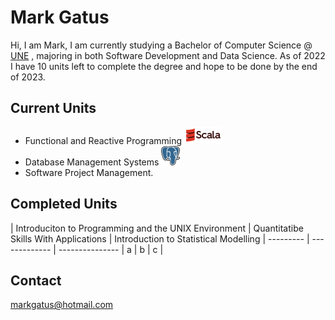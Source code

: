 Mark Gatus
==========
Hi, I am Mark, I am currently studying a Bachelor of Computer Science @ [UNE](https://www.une.edu.au/) , majoring in both Software Development and Data Science. As of 2022 
I have 10 units left to complete the degree and hope to be done by the end of 2023.

Current Units
-------------
- Functional and Reactive Programming ![alt text](./Scala1.png)
- Database Management Systems ![alt text](./PostgreSQL.png)
- Software Project Management.

Completed Units
---------------
| Introduciton to Programming and the UNIX Environment | Quantitatibe Skills With Applications | Introduction to Statistical Modelling | --------- | ------------- | --------------- | a | b | c | 


Contact
-------
markgatus@hotmail.com
